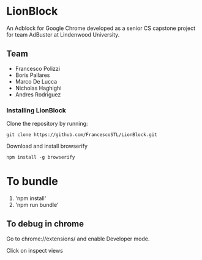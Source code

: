 # LionBlock
An Adblock for Google Chrome developed as a senior CS capstone project for team AdBuster at Lindenwood University.

## Team
* Francesco Polizzi
* Boris Pallares
* Marco De Lucca
* Nicholas Haghighi
* Andres Rodriguez

### Installing  LionBlock

Clone the repository by running:
```
git clone https://github.com/FrancescoSTL/LionBlock.git
```
Download and install browserify
```
npm install -g browserify
```
# To bundle
1. 'npm install'
2. 'npm run bundle'

## To debug in chrome

Go to chrome://extensions/ and enable Developer mode.

Click on inspect views
